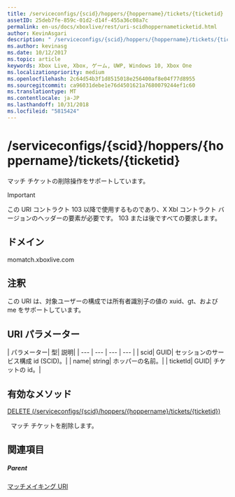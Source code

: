 ```yaml
---
title: /serviceconfigs/{scid}/hoppers/{hoppername}/tickets/{ticketid}
assetID: 25deb7fe-859c-01d2-d14f-455a36c08a7c
permalink: en-us/docs/xboxlive/rest/uri-scidhoppernameticketid.html
author: KevinAsgari
description: " /serviceconfigs/{scid}/hoppers/{hoppername}/tickets/{ticketid}"
ms.author: kevinasg
ms.date: 10/12/2017
ms.topic: article
keywords: Xbox Live, Xbox, ゲーム, UWP, Windows 10, Xbox One
ms.localizationpriority: medium
ms.openlocfilehash: 2c64d54b3f1d8515018e256400af8e04f77d8955
ms.sourcegitcommit: ca96031debe1e76d4501621a7680079244ef1c60
ms.translationtype: MT
ms.contentlocale: ja-JP
ms.lasthandoff: 10/31/2018
ms.locfileid: "5815424"
---
```

# <a name="serviceconfigsscidhoppershoppernameticketsticketid"></a>/serviceconfigs/{scid}/hoppers/{hoppername}/tickets/{ticketid}

マッチ チケットの削除操作をサポートしています。

> [!IMPORTANT]
> この URI コントラクト 103 以降で使用するものであり、X Xbl コントラクト バージョンのヘッダーの要素が必要です。 103 または後ですべての要求します。

<a id="ID4ER"></a>


## <a name="domain"></a>ドメイン
momatch.xboxlive.com  
<a id="ID4EW"></a>


## <a name="remarks"></a>注釈
この URI は、対象ユーザーの構成では所有者識別子の値の xuid、gt、および me をサポートしています。  
<a id="ID4E2"></a>


## <a name="uri-parameters"></a>URI パラメーター

| パラメーター| 型| 説明|
| --- | --- | --- | --- |
| scid| GUID| セッションのサービス構成 id (SCID)。|
| name| string| ホッパーの名前。|
| ticketId| GUID| チケットの id。|

<a id="ID4EJC"></a>


## <a name="valid-methods"></a>有効なメソッド

[DELETE (/serviceconfigs/{scid}/hoppers/{hoppername}/tickets/{ticketid})](uri-scidhoppernameticketiddelete.md)

&nbsp;&nbsp;マッチ チケットを削除します。

<a id="ID4ETC"></a>


## <a name="see-also"></a>関連項目

<a id="ID4EVC"></a>


##### <a name="parent"></a>Parent  

[マッチメイキング URI](atoc-reference-matchtickets.md)
